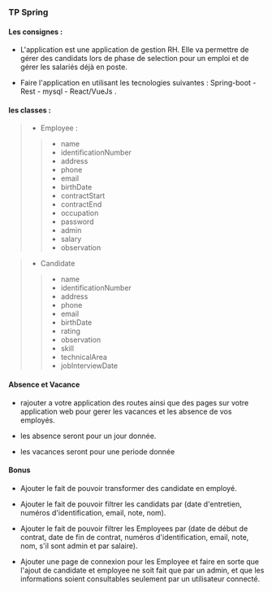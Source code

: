 ### TP Spring


#### Les consignes : 

- L'application est une application de gestion RH. Elle va permettre de gérer des candidats lors de phase de selection pour un emploi et de gérer les salariés déjà en poste.

- Faire l'application en utilisant les tecnologies suivantes : Spring-boot - Rest - mysql - React/VueJs .

#### les classes :


> - Employee :
>> - name
>> - identificationNumber
>> - address
>> - phone
>> - email
>> - birthDate
>> - contractStart
>> - contractEnd
>> - occupation
>> - password
>> - admin
>> - salary
>> - observation

> - Candidate
>> - name
>> - identificationNumber
>> - address
>> - phone
>> - email
>> - birthDate
>> - rating
>> - observation
>> - skill
>> - technicalArea
>> - jobInterviewDate


#### Absence et Vacance

- rajouter a votre application des routes ainsi que des pages sur votre application web pour gerer les vacances et les absence de vos employés.

- les absence seront pour un jour donnée.
- les vacances seront pour une periode donnée


#### Bonus

- Ajouter le fait de pouvoir transformer des candidate en employé.

- Ajouter le fait de pouvoir filtrer les candidats par (date d'entretien, numéros d'identification, email, note, nom).

- Ajouter le fait de pouvoir filtrer les Employees par (date de début de contrat, date de fin de contrat, numéros d'identification, email, note, nom, s'il sont admin et par salaire).

- Ajouter une page de connexion pour les Employee et faire en sorte que l'ajout de candidate et employee ne soit fait que par un admin, et que les informations soient consultables seulement par un utilisateur connecté. 






